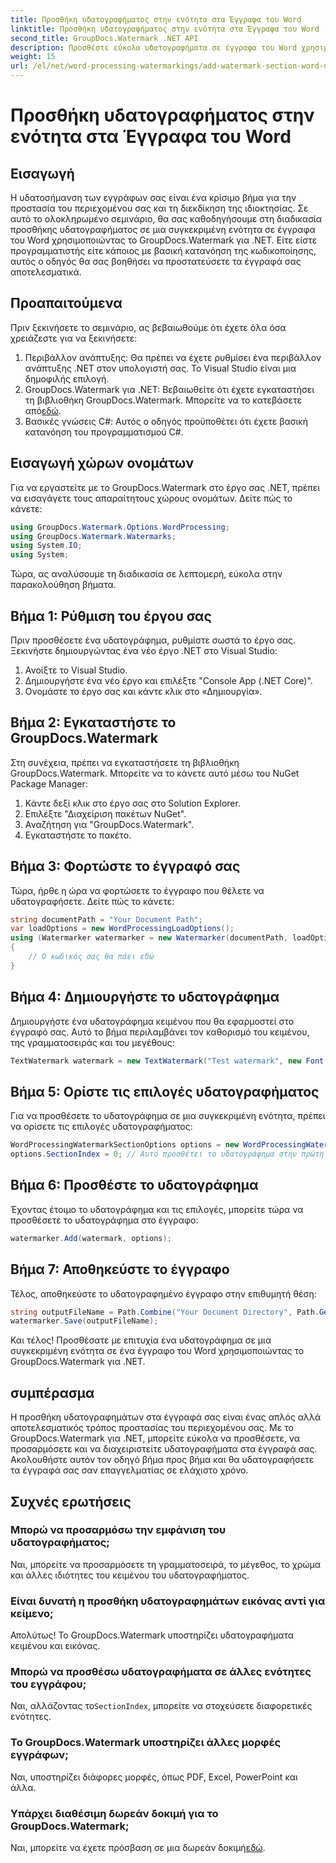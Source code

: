 ```yaml
---
title: Προσθήκη υδατογραφήματος στην ενότητα στα Έγγραφα του Word
linktitle: Προσθήκη υδατογραφήματος στην ενότητα στα Έγγραφα του Word
second_title: GroupDocs.Watermark .NET API
description: Προσθέστε εύκολα υδατογραφήματα σε έγγραφα του Word χρησιμοποιώντας GroupDocs.Watermark για .NET. Προστατέψτε το περιεχόμενό σας με αυτόν τον απλό οδηγό.
weight: 15
url: /el/net/word-processing-watermarkings/add-watermark-section-word-docs/
---
```


# Προσθήκη υδατογραφήματος στην ενότητα στα Έγγραφα του Word

## Εισαγωγή
Η υδατοσήμανση των εγγράφων σας είναι ένα κρίσιμο βήμα για την προστασία του περιεχομένου σας και τη διεκδίκηση της ιδιοκτησίας. Σε αυτό το ολοκληρωμένο σεμινάριο, θα σας καθοδηγήσουμε στη διαδικασία προσθήκης υδατογραφήματος σε μια συγκεκριμένη ενότητα σε έγγραφα του Word χρησιμοποιώντας το GroupDocs.Watermark για .NET. Είτε είστε προγραμματιστής είτε κάποιος με βασική κατανόηση της κωδικοποίησης, αυτός ο οδηγός θα σας βοηθήσει να προστατεύσετε τα έγγραφά σας αποτελεσματικά.
## Προαπαιτούμενα
Πριν ξεκινήσετε το σεμινάριο, ας βεβαιωθούμε ότι έχετε όλα όσα χρειάζεστε για να ξεκινήσετε:
1. Περιβάλλον ανάπτυξης: Θα πρέπει να έχετε ρυθμίσει ένα περιβάλλον ανάπτυξης .NET στον υπολογιστή σας. Το Visual Studio είναι μια δημοφιλής επιλογή.
2.  GroupDocs.Watermark για .NET: Βεβαιωθείτε ότι έχετε εγκαταστήσει τη βιβλιοθήκη GroupDocs.Watermark. Μπορείτε να το κατεβάσετε από[εδώ](https://releases.groupdocs.com/Watermark/net/).
3. Βασικές γνώσεις C#: Αυτός ο οδηγός προϋποθέτει ότι έχετε βασική κατανόηση του προγραμματισμού C#.
## Εισαγωγή χώρων ονομάτων
Για να εργαστείτε με το GroupDocs.Watermark στο έργο σας .NET, πρέπει να εισαγάγετε τους απαραίτητους χώρους ονομάτων. Δείτε πώς το κάνετε:
```csharp
using GroupDocs.Watermark.Options.WordProcessing;
using GroupDocs.Watermark.Watermarks;
using System.IO;
using System;
```
Τώρα, ας αναλύσουμε τη διαδικασία σε λεπτομερή, εύκολα στην παρακολούθηση βήματα.
## Βήμα 1: Ρύθμιση του έργου σας
Πριν προσθέσετε ένα υδατογράφημα, ρυθμίστε σωστά το έργο σας. Ξεκινήστε δημιουργώντας ένα νέο έργο .NET στο Visual Studio:
1. Ανοίξτε το Visual Studio.
2. Δημιουργήστε ένα νέο έργο και επιλέξτε "Console App (.NET Core)".
3. Ονομάστε το έργο σας και κάντε κλικ στο «Δημιουργία».
## Βήμα 2: Εγκαταστήστε το GroupDocs.Watermark
Στη συνέχεια, πρέπει να εγκαταστήσετε τη βιβλιοθήκη GroupDocs.Watermark. Μπορείτε να το κάνετε αυτό μέσω του NuGet Package Manager:
1. Κάντε δεξί κλικ στο έργο σας στο Solution Explorer.
2. Επιλέξτε "Διαχείριση πακέτων NuGet".
3. Αναζήτηση για "GroupDocs.Watermark".
4. Εγκαταστήστε το πακέτο.
## Βήμα 3: Φορτώστε το έγγραφό σας
Τώρα, ήρθε η ώρα να φορτώσετε το έγγραφο που θέλετε να υδατογραφήσετε. Δείτε πώς το κάνετε:
```csharp
string documentPath = "Your Document Path";
var loadOptions = new WordProcessingLoadOptions();
using (Watermarker watermarker = new Watermarker(documentPath, loadOptions))
{
    // Ο κωδικός σας θα πάει εδώ
}
```
## Βήμα 4: Δημιουργήστε το υδατογράφημα
Δημιουργήστε ένα υδατογράφημα κειμένου που θα εφαρμοστεί στο έγγραφό σας. Αυτό το βήμα περιλαμβάνει τον καθορισμό του κειμένου, της γραμματοσειράς και του μεγέθους:
```csharp
TextWatermark watermark = new TextWatermark("Test watermark", new Font("Arial", 19));
```
## Βήμα 5: Ορίστε τις επιλογές υδατογραφήματος
Για να προσθέσετε το υδατογράφημα σε μια συγκεκριμένη ενότητα, πρέπει να ορίσετε τις επιλογές υδατογραφήματος:
```csharp
WordProcessingWatermarkSectionOptions options = new WordProcessingWatermarkSectionOptions();
options.SectionIndex = 0; // Αυτό προσθέτει το υδατογράφημα στην πρώτη ενότητα
```
## Βήμα 6: Προσθέστε το υδατογράφημα
Έχοντας έτοιμο το υδατογράφημα και τις επιλογές, μπορείτε τώρα να προσθέσετε το υδατογράφημα στο έγγραφο:
```csharp
watermarker.Add(watermark, options);
```
## Βήμα 7: Αποθηκεύστε το έγγραφο
Τέλος, αποθηκεύστε το υδατογραφημένο έγγραφο στην επιθυμητή θέση:
```csharp
string outputFileName = Path.Combine("Your Document Directory", Path.GetFileName(documentPath));
watermarker.Save(outputFileName);
```
Και τέλος! Προσθέσατε με επιτυχία ένα υδατογράφημα σε μια συγκεκριμένη ενότητα σε ένα έγγραφο του Word χρησιμοποιώντας το GroupDocs.Watermark για .NET.
## συμπέρασμα
Η προσθήκη υδατογραφημάτων στα έγγραφά σας είναι ένας απλός αλλά αποτελεσματικός τρόπος προστασίας του περιεχομένου σας. Με το GroupDocs.Watermark για .NET, μπορείτε εύκολα να προσθέσετε, να προσαρμόσετε και να διαχειριστείτε υδατογραφήματα στα έγγραφά σας. Ακολουθήστε αυτόν τον οδηγό βήμα προς βήμα και θα υδατογραφήσετε τα έγγραφά σας σαν επαγγελματίας σε ελάχιστο χρόνο.
## Συχνές ερωτήσεις
### Μπορώ να προσαρμόσω την εμφάνιση του υδατογραφήματος;
Ναι, μπορείτε να προσαρμόσετε τη γραμματοσειρά, το μέγεθος, το χρώμα και άλλες ιδιότητες του κειμένου του υδατογραφήματος.
### Είναι δυνατή η προσθήκη υδατογραφημάτων εικόνας αντί για κείμενο;
Απολύτως! Το GroupDocs.Watermark υποστηρίζει υδατογραφήματα κειμένου και εικόνας.
### Μπορώ να προσθέσω υδατογραφήματα σε άλλες ενότητες του εγγράφου;
 Ναι, αλλάζοντας το`SectionIndex`, μπορείτε να στοχεύσετε διαφορετικές ενότητες.
### Το GroupDocs.Watermark υποστηρίζει άλλες μορφές εγγράφων;
Ναι, υποστηρίζει διάφορες μορφές, όπως PDF, Excel, PowerPoint και άλλα.
### Υπάρχει διαθέσιμη δωρεάν δοκιμή για το GroupDocs.Watermark;
 Ναι, μπορείτε να έχετε πρόσβαση σε μια δωρεάν δοκιμή[εδώ](https://releases.groupdocs.com/).